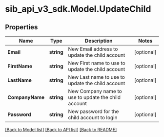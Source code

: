 # sib_api_v3_sdk.Model.UpdateChild
## Properties

Name | Type | Description | Notes
------------ | ------------- | ------------- | -------------
**Email** | **string** | New Email address to update the child account | [optional] 
**FirstName** | **string** | New First name to use to update the child account | [optional] 
**LastName** | **string** | New Last name to use to update the child account | [optional] 
**CompanyName** | **string** | New Company name to use to update the child account | [optional] 
**Password** | **string** | New password for the child account to login | [optional] 

[[Back to Model list]](../README.md#documentation-for-models) [[Back to API list]](../README.md#documentation-for-api-endpoints) [[Back to README]](../README.md)

